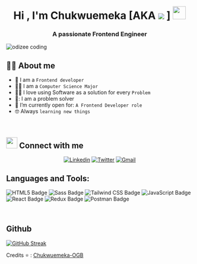 <h1 align="center">Hi , I'm Chukwuemeka  [AKA  <img src="https://img.shields.io/badge/TECHY-SAVANT-blue"> ]  <img src="https://media.giphy.com/media/hvRJCLFzcasrR4ia7z/giphy.gif" width="35"></h1>


<h3 align="center">A passionate Frontend Engineer </h3>

 <img align="center" alt="odizee coding" src="https://media0.giphy.com/media/SWoSkN6DxTszqIKEqv/giphy.gif?cid=ecf05e47fx081f7z2ogvx9eeafznk7n7hhckkb400175hb64&ep=v1_gifs_related&rid=giphy.gif&ct=g"></img>
<br>


## :sassy_man:  About me
- :school: I am a `Frontend developer`
- 👨‍🎓 I am a `Computer Science Major`
- :technologist: I love using Software as a solution for every `Problem`
- 🔩: I am a problem solver
- :thinking: I’m currently open for: `A Frontend Developer role`
- :nerd_face: Always `learning new things`



<br>

## <img src="https://media.giphy.com/media/iY8CRBdQXODJSCERIr/giphy.gif" width="30px"> Connect with me
<p align="center">
	<a href="https://www.linkedin.com/in/chukwuemeka-ogbanu-65791b244/"><img alt="Linkedin" src="https://img.shields.io/badge/LinkedIn-0A66C2?logo=linkedin&logoColor=fff&style=for-the-badge"></a>
	<a href="https://twitter.com/Chukwuemeka_OGB"><img alt="Twitter" src="https://img.shields.io/badge/Twitter-1D9BF0?logo=twitter&logoColor=fff&style=for-the-badge"></a>
	<a href="mailto:ogbanufavour@gmail.com"><img alt="Gmail" src="https://img.shields.io/badge/Gmail-EA4335?logo=gmail&logoColor=fff&style=for-the-badge"></a>
	
</p>

## Languages and Tools: 

![HTML5 Badge](https://img.shields.io/badge/HTML5-E34F26?logo=html5&logoColor=fff&style=for-the-badge)
![Sass Badge](https://img.shields.io/badge/Sass-C69?logo=sass&logoColor=fff&style=for-the-badge)
![Tailwind CSS Badge](https://img.shields.io/badge/Tailwind%20CSS-06B6D4?logo=tailwindcss&logoColor=fff&style=for-the-badge)
![JavaScript Badge](https://img.shields.io/badge/JavaScript-F7DF1E?logo=javascript&logoColor=000&style=for-the-badge)
![React Badge](https://img.shields.io/badge/React-61DAFB?logo=react&logoColor=000&style=for-the-badge)
![Redux Badge](https://img.shields.io/badge/Redux-764ABC?logo=redux&logoColor=fff&style=for-the-badge)
![Postman Badge](https://img.shields.io/badge/Postman-FF6C37?logo=postman&logoColor=fff&style=for-the-badge)

<br>

## Github 

[![GitHub Streak](https://github-readme-streak-stats.herokuapp.com/?user=Chukwuemeka-OGB&theme=dark)](https://git.io/streak-stats)



Credits ⭐ : [Chukwuemeka-OGB](https://github.com/Chukwuemeka-OGB)


